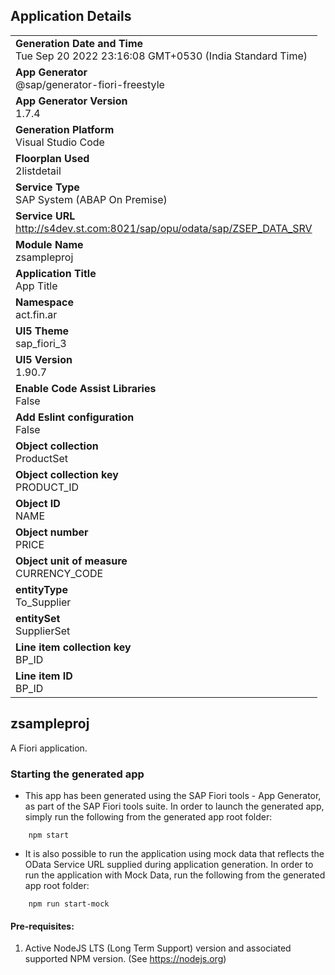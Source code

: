 ## Application Details
|               |
| ------------- |
|**Generation Date and Time**<br>Tue Sep 20 2022 23:16:08 GMT+0530 (India Standard Time)|
|**App Generator**<br>@sap/generator-fiori-freestyle|
|**App Generator Version**<br>1.7.4|
|**Generation Platform**<br>Visual Studio Code|
|**Floorplan Used**<br>2listdetail|
|**Service Type**<br>SAP System (ABAP On Premise)|
|**Service URL**<br>http://s4dev.st.com:8021/sap/opu/odata/sap/ZSEP_DATA_SRV
|**Module Name**<br>zsampleproj|
|**Application Title**<br>App Title|
|**Namespace**<br>act.fin.ar|
|**UI5 Theme**<br>sap_fiori_3|
|**UI5 Version**<br>1.90.7|
|**Enable Code Assist Libraries**<br>False|
|**Add Eslint configuration**<br>False|
|**Object collection**<br>ProductSet|
|**Object collection key**<br>PRODUCT_ID|
|**Object ID**<br>NAME|
|**Object number**<br>PRICE|
|**Object unit of measure**<br>CURRENCY_CODE|
|**entityType**<br>To_Supplier|
|**entitySet**<br>SupplierSet|
|**Line item collection key**<br>BP_ID|
|**Line item ID**<br>BP_ID|

## zsampleproj

A Fiori application.

### Starting the generated app

-   This app has been generated using the SAP Fiori tools - App Generator, as part of the SAP Fiori tools suite.  In order to launch the generated app, simply run the following from the generated app root folder:

```
    npm start
```

- It is also possible to run the application using mock data that reflects the OData Service URL supplied during application generation.  In order to run the application with Mock Data, run the following from the generated app root folder:

```
    npm run start-mock
```

#### Pre-requisites:

1. Active NodeJS LTS (Long Term Support) version and associated supported NPM version.  (See https://nodejs.org)


